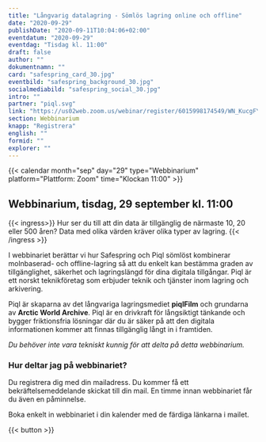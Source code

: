 ```yaml
---
title: "Långvarig datalagring - Sömlös lagring online och offline"
date: "2020-09-29"
publishDate: "2020-09-11T10:04:06+02:00"
eventdatum: "2020-09-29"
eventdag: "Tisdag kl. 11:00"
draft: false
author: ""
dokumentnamn: ""
card: "safespring_card_30.jpg"
eventbild: "safespring_background_30.jpg"
socialmediabild: "safespring_social_30.jpg"
intro: ""
partner: "piql.svg"
link: "https://us02web.zoom.us/webinar/register/6015998174549/WN_KucgFY0ZRDKlFJLXaYZedg"
section: Webbinarium
knapp: "Registrera"
english: ""
formid: ""
explorer: ""
---
```


{{< calendar month="sep" day="29" type="Webbinarium" platform="Plattform: Zoom" time="Klockan 11:00" >}}

## Webbinarium, tisdag, 29 september kl. 11:00

{{< ingress>}}
Hur ser du till att din data är tillgänglig de närmaste 10, 20 eller 500 åren? Data med olika värden kräver olika typer av lagring.
{{< /ingress >}}

 I webbinariet berättar vi hur Safespring och Piql sömlöst kombinerar molnbaserad- och offline-lagring så att du enkelt kan bestämma graden av tillgänglighet, säkerhet och lagringslängd för dina digitala tillgångar. Piql är ett norskt teknikföretag som erbjuder teknik och tjänster inom lagring och arkivering.

 Piql är skaparna av det långvariga lagringsmediet **piqlFilm** och grundarna av **Arctic World Archive**. Piql är en drivkraft för långsiktigt tänkande och bygger friktionsfria lösningar där du är säker på att den digitala informationen kommer att finnas tillgänglig långt in i framtiden.

*Du behöver inte vara tekniskt kunnig för att delta på detta webbinarium.*


### Hur deltar jag på webbinariet?
Du registrera dig med din mailadress. Du kommer få ett bekräftelsemeddelande skickat till din mail. En timme innan webbinariet får du även en påminnelse.

Boka enkelt in webbinariet i din kalender med de färdiga länkarna i mailet.

{{< button >}}
